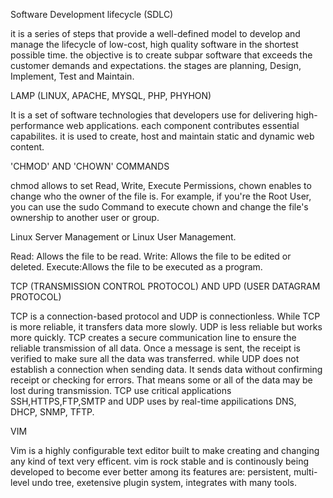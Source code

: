 Software Development lifecycle (SDLC)

it is a series of steps that provide a well-defined model to develop and manage the lifecycle of low-cost, high quality software in the shortest possible time. the objective is to create subpar software that exceeds the customer demands and expectations. the stages are planning, Design, Implement, Test and Maintain.

LAMP (LINUX, APACHE, MYSQL, PHP, PHYHON)

It is a set of software technologies that developers use for delivering high-performance web applications. each component contributes essential capabilites. it is used to create, host and maintain static and dynamic web content.

'CHMOD' AND 'CHOWN' COMMANDS

 chmod allows to set Read, Write, Execute Permissions, chown enables to change who the owner of the file is. For example, if you're the Root User, you can use the sudo Command to execute chown and change the file's ownership to another user or group.
 
  Linux Server Management or Linux User Management.

Read: Allows the file to be read.
Write: Allows the file to be edited or deleted.
Execute:Allows the file to be executed as a program.

TCP (TRANSMISSION CONTROL PROTOCOL) AND UPD (USER DATAGRAM PROTOCOL)

TCP is a connection-based protocol and UDP is connectionless. While TCP is more reliable, it transfers data more slowly. UDP is less reliable but works more quickly. TCP creates a secure communication line to ensure the reliable transmission of all data. Once a message is sent, the receipt is verified to make sure all the data was transferred. while UDP does not establish a connection when sending data. It sends data without confirming receipt or checking for errors. That means some or all of the data may be lost during transmission. TCP use critical applications SSH,HTTPS,FTP,SMTP and UDP uses by real-time appilications DNS, DHCP, SNMP, TFTP.

VIM

Vim is a highly configurable text editor built to make creating and changing any kind of text very efficent. vim is rock stable and is continously being developed to become ever better among its features are: persistent, multi-level undo tree, exetensive plugin system, integrates with many tools.